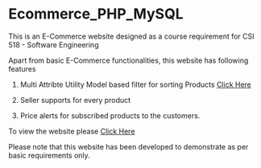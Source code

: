 # Ecommerce_PHP_MySQL



This is an E-Commerce website designed as a course requirement for CSI 518 - Software Engineering


Apart from basic E-Commerce functionalities, this website has following features

1) Multi Attribte Utility Model based filter for sorting Products <a href="http://176.32.230.51/eschoppes.com/all_products.php">Click Here</a>

2) Seller supports for every product

3) Price alerts for subscribed products to the customers.


To view the website please <a href="http://176.32.230.51/eschoppes.com/">Click Here</a>

Please note that this website has been developed to demonstrate as per basic requirements only. 
